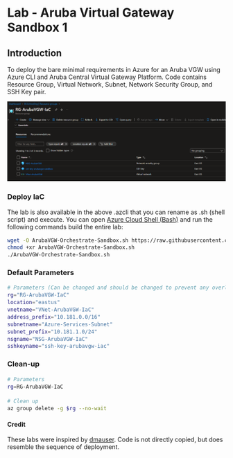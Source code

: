 # Lab - Aruba Virtual Gateway Sandbox 1

## Introduction

To deploy the bare minimal requirements in Azure for an Aruba VGW using Azure CLI and Aruba Central Virtual Gateway Platform. Code contains Resource Group, Virtual Network, Subnet, Network Security Group, and SSH Key pair.

![net diagram](./Media/arubavgw-orchestrate-sandbox-example-1.png)

### Deploy IaC

The lab is also available in the above .azcli that you can rename as .sh (shell script) and execute. You can open [Azure Cloud Shell (Bash)](https://shell.azure.com) and run the following commands build the entire lab:

```bash
wget -O ArubaVGW-Orchestrate-Sandbox.sh https://raw.githubusercontent.com/CyberOps-Ninja/Azure-IaC/main/Project-Azure-CLI/ArubaVGW-Sandbox-1/ArubaVGW-Orchestrate-Sandbox.azcli
chmod +xr ArubaVGW-Orchestrate-Sandbox.sh
./ArubaVGW-Orchestrate-Sandbox.sh
```

### Default Parameters

```bash
# Parameters (Can be changed and should be changed to prevent any overlay in your environment)
rg="RG-ArubaVGW-IaC"
location="eastus"
vnetname="VNet-ArubaVGW-IaC"
address_prefix="10.181.0.0/16"
subnetname="Azure-Services-Subnet"
subnet_prefix="10.181.1.0/24"
nsgname="NSG-ArubaVGW-IaC"
sshkeyname="ssh-key-arubavgw-iac"
```

### Clean-up

```bash
# Parameters 
rg=RG-ArubaVGW-IaC

# Clean up
az group delete -g $rg --no-wait 
```

#### Credit

These labs were inspired by [dmauser](https://github.com/dmauser). Code is not directly copied, but does resemble the sequence of deployment.

